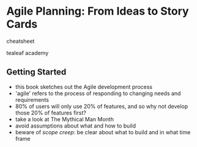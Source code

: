 # Agile Planning: From Ideas to Story Cards

cheatsheet

tealeaf academy

## Getting Started

- this book sketches out the Agile development process
- 'agile' refers to the process of responding to changing needs and requirements
- 80% of users will only use 20% of features, and so why not develop those 20% of features first?
- take a look at The Mythical Man Month
- avoid assumptions about what and how to build
- beware of *scope creep*: be clear about what to build and in what time frame
